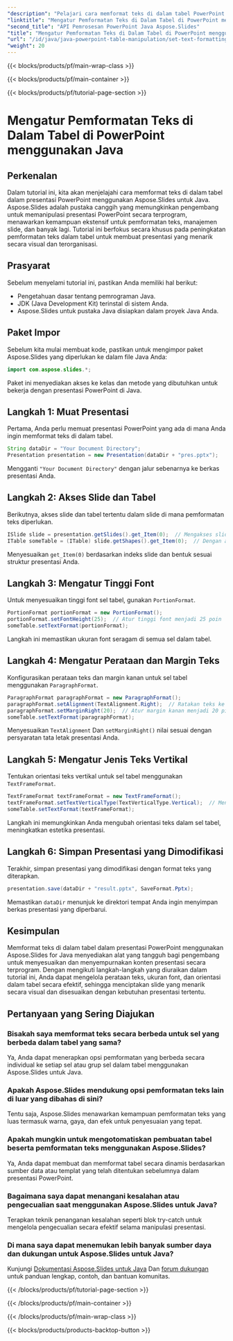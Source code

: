 ```yaml
---
"description": "Pelajari cara memformat teks di dalam tabel PowerPoint menggunakan Aspose.Slides untuk Java. Panduan langkah demi langkah dengan contoh kode untuk pengembang."
"linktitle": "Mengatur Pemformatan Teks di Dalam Tabel di PowerPoint menggunakan Java"
"second_title": "API Pemrosesan PowerPoint Java Aspose.Slides"
"title": "Mengatur Pemformatan Teks di Dalam Tabel di PowerPoint menggunakan Java"
"url": "/id/java/java-powerpoint-table-manipulation/set-text-formatting-inside-table-powerpoint-java/"
"weight": 20
---
```


{{< blocks/products/pf/main-wrap-class >}}

{{< blocks/products/pf/main-container >}}

{{< blocks/products/pf/tutorial-page-section >}}

# Mengatur Pemformatan Teks di Dalam Tabel di PowerPoint menggunakan Java

## Perkenalan
Dalam tutorial ini, kita akan menjelajahi cara memformat teks di dalam tabel dalam presentasi PowerPoint menggunakan Aspose.Slides untuk Java. Aspose.Slides adalah pustaka canggih yang memungkinkan pengembang untuk memanipulasi presentasi PowerPoint secara terprogram, menawarkan kemampuan ekstensif untuk pemformatan teks, manajemen slide, dan banyak lagi. Tutorial ini berfokus secara khusus pada peningkatan pemformatan teks dalam tabel untuk membuat presentasi yang menarik secara visual dan terorganisasi.
## Prasyarat
Sebelum menyelami tutorial ini, pastikan Anda memiliki hal berikut:
- Pengetahuan dasar tentang pemrograman Java.
- JDK (Java Development Kit) terinstal di sistem Anda.
- Aspose.Slides untuk pustaka Java disiapkan dalam proyek Java Anda.

## Paket Impor
Sebelum kita mulai membuat kode, pastikan untuk mengimpor paket Aspose.Slides yang diperlukan ke dalam file Java Anda:
```java
import com.aspose.slides.*;
```
Paket ini menyediakan akses ke kelas dan metode yang dibutuhkan untuk bekerja dengan presentasi PowerPoint di Java.
## Langkah 1: Muat Presentasi
Pertama, Anda perlu memuat presentasi PowerPoint yang ada di mana Anda ingin memformat teks di dalam tabel.
```java
String dataDir = "Your Document Directory";
Presentation presentation = new Presentation(dataDir + "pres.pptx");
```
Mengganti `"Your Document Directory"` dengan jalur sebenarnya ke berkas presentasi Anda.
## Langkah 2: Akses Slide dan Tabel
Berikutnya, akses slide dan tabel tertentu dalam slide di mana pemformatan teks diperlukan.
```java
ISlide slide = presentation.getSlides().get_Item(0);  // Mengakses slide pertama
ITable someTable = (ITable) slide.getShapes().get_Item(0);  // Dengan asumsi bentuk pertama pada slide adalah tabel
```
Menyesuaikan `get_Item(0)` berdasarkan indeks slide dan bentuk sesuai struktur presentasi Anda.
## Langkah 3: Mengatur Tinggi Font
Untuk menyesuaikan tinggi font sel tabel, gunakan `PortionFormat`.
```java
PortionFormat portionFormat = new PortionFormat();
portionFormat.setFontHeight(25);  // Atur tinggi font menjadi 25 poin
someTable.setTextFormat(portionFormat);
```
Langkah ini memastikan ukuran font seragam di semua sel dalam tabel.
## Langkah 4: Mengatur Perataan dan Margin Teks
Konfigurasikan perataan teks dan margin kanan untuk sel tabel menggunakan `ParagraphFormat`.
```java
ParagraphFormat paragraphFormat = new ParagraphFormat();
paragraphFormat.setAlignment(TextAlignment.Right);  // Ratakan teks ke kanan
paragraphFormat.setMarginRight(20);  // Atur margin kanan menjadi 20 piksel
someTable.setTextFormat(paragraphFormat);
```
Menyesuaikan `TextAlignment` Dan `setMarginRight()` nilai sesuai dengan persyaratan tata letak presentasi Anda.
## Langkah 5: Mengatur Jenis Teks Vertikal
Tentukan orientasi teks vertikal untuk sel tabel menggunakan `TextFrameFormat`.
```java
TextFrameFormat textFrameFormat = new TextFrameFormat();
textFrameFormat.setTextVerticalType(TextVerticalType.Vertical);  // Mengatur orientasi teks vertikal
someTable.setTextFormat(textFrameFormat);
```
Langkah ini memungkinkan Anda mengubah orientasi teks dalam sel tabel, meningkatkan estetika presentasi.
## Langkah 6: Simpan Presentasi yang Dimodifikasi
Terakhir, simpan presentasi yang dimodifikasi dengan format teks yang diterapkan.
```java
presentation.save(dataDir + "result.pptx", SaveFormat.Pptx);
```
Memastikan `dataDir` menunjuk ke direktori tempat Anda ingin menyimpan berkas presentasi yang diperbarui.

## Kesimpulan
Memformat teks di dalam tabel dalam presentasi PowerPoint menggunakan Aspose.Slides for Java menyediakan alat yang tangguh bagi pengembang untuk menyesuaikan dan menyempurnakan konten presentasi secara terprogram. Dengan mengikuti langkah-langkah yang diuraikan dalam tutorial ini, Anda dapat mengelola perataan teks, ukuran font, dan orientasi dalam tabel secara efektif, sehingga menciptakan slide yang menarik secara visual dan disesuaikan dengan kebutuhan presentasi tertentu.
## Pertanyaan yang Sering Diajukan
### Bisakah saya memformat teks secara berbeda untuk sel yang berbeda dalam tabel yang sama?
Ya, Anda dapat menerapkan opsi pemformatan yang berbeda secara individual ke setiap sel atau grup sel dalam tabel menggunakan Aspose.Slides untuk Java.
### Apakah Aspose.Slides mendukung opsi pemformatan teks lain di luar yang dibahas di sini?
Tentu saja, Aspose.Slides menawarkan kemampuan pemformatan teks yang luas termasuk warna, gaya, dan efek untuk penyesuaian yang tepat.
### Apakah mungkin untuk mengotomatiskan pembuatan tabel beserta pemformatan teks menggunakan Aspose.Slides?
Ya, Anda dapat membuat dan memformat tabel secara dinamis berdasarkan sumber data atau templat yang telah ditentukan sebelumnya dalam presentasi PowerPoint.
### Bagaimana saya dapat menangani kesalahan atau pengecualian saat menggunakan Aspose.Slides untuk Java?
Terapkan teknik penanganan kesalahan seperti blok try-catch untuk mengelola pengecualian secara efektif selama manipulasi presentasi.
### Di mana saya dapat menemukan lebih banyak sumber daya dan dukungan untuk Aspose.Slides untuk Java?
Kunjungi [Dokumentasi Aspose.Slides untuk Java](https://reference.aspose.com/slides/java/) Dan [forum dukungan](https://forum.aspose.com/c/slides/11) untuk panduan lengkap, contoh, dan bantuan komunitas.

{{< /blocks/products/pf/tutorial-page-section >}}

{{< /blocks/products/pf/main-container >}}

{{< /blocks/products/pf/main-wrap-class >}}

{{< blocks/products/products-backtop-button >}}